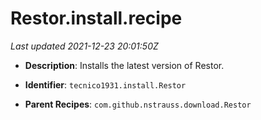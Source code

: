 # Restor.install.recipe

_Last updated 2021-12-23 20:01:50Z_

- **Description**: Installs the latest version of Restor.

- **Identifier**: `tecnico1931.install.Restor`

- **Parent Recipes**: `com.github.nstrauss.download.Restor`
